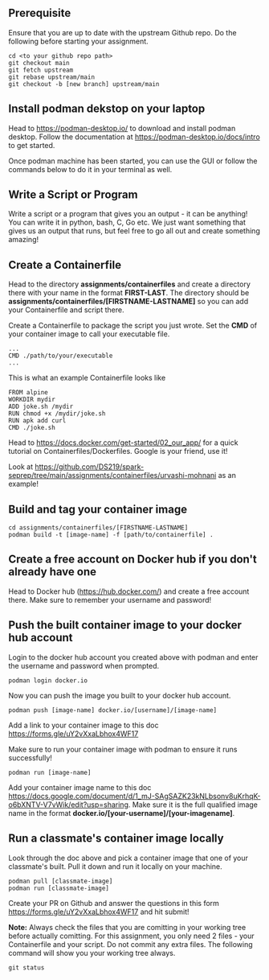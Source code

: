 ## Prerequisite

Ensure that you are up to date with the upstream Github repo. Do the following before starting your assignment.

```
cd <to your github repo path>
git checkout main
git fetch upstream
git rebase upstream/main
git checkout -b [new branch] upstream/main
```

## Install podman dekstop on your laptop

Head to https://podman-desktop.io/ to download and install podman desktop. Follow the documentation at https://podman-desktop.io/docs/intro to get started.

Once podman machine has been started, you can use the GUI or follow the commands below to do it in your terminal as well.

## Write a Script or Program

Write a script or a program that gives you an output - it can be anything! You can write it in python, bash, C, Go etc.
We just want something that gives us an output that runs, but feel free to go all out and create something amazing!

## Create a Containerfile

Head to the directory **assignments/containerfiles** and create a directory there with your name in the format **FIRST-LAST**.
The directory should be **assignments/containerfiles/[FIRSTNAME-LASTNAME]** so you can add your Containerfile and script there.


Create a Containerfile to package the script you just wrote. Set the **CMD** of your container image to call your executable file.

```
...
CMD ./path/to/your/executable
...
```

This is what an example Containerfile looks like
```
FROM alpine
WORKDIR mydir
ADD joke.sh /mydir
RUN chmod +x /mydir/joke.sh
RUN apk add curl
CMD ./joke.sh
```
Head to https://docs.docker.com/get-started/02_our_app/ for a quick tutorial on Containerfiles/Dockerfiles. Google is your friend, use it!

Look at https://github.com/DS219/spark-seprep/tree/main/assignments/containerfiles/urvashi-mohnani as an example!

## Build and tag your container image

```
cd assignments/containerfiles/[FIRSTNAME-LASTNAME]
podman build -t [image-name] -f [path/to/containerfile] .
```

## Create a free account on Docker hub if you don't already have one

Head to Docker hub (https://hub.docker.com/) and create a free account there. Make sure to remember your username and password!

## Push the built container image to your docker hub account

Login to the docker hub account you created above with podman and enter the username and password when prompted.
```
podman login docker.io
```

Now you can push the image you built to your docker hub account.
```
podman push [image-name] docker.io/[username]/[image-name]
```

Add a link to your container image to this doc https://forms.gle/uY2vXxaLbhox4WF17

Make sure to run your container image with podman to ensure it runs successfully!
```
podman run [image-name]
```

Add your container image name to this doc https://docs.google.com/document/d/1_mJ-SAgSAZK23kNLbsonv8uKrhqK-o6bXNTV-V7vWik/edit?usp=sharing.
Make sure it is the full qualified image name in the format **docker.io/[your-username]/[your-imagename]**.

## Run a classmate's container image locally

Look through the doc above and pick a container image that one of your classmate's built. Pull it down and run it locally on your machine.

```
podman pull [classmate-image]
podman run [classmate-image]
```

Create your PR on Github and answer the questions in this form https://forms.gle/uY2vXxaLbhox4WF17 and hit submit!

**Note:** Always check the files that you are comitting in your working tree before actually comitting. For this assignment, you only need 2
files - your Containerfile and your script. Do not commit any extra files. The following command will show you your working tree always.
```
git status
```
